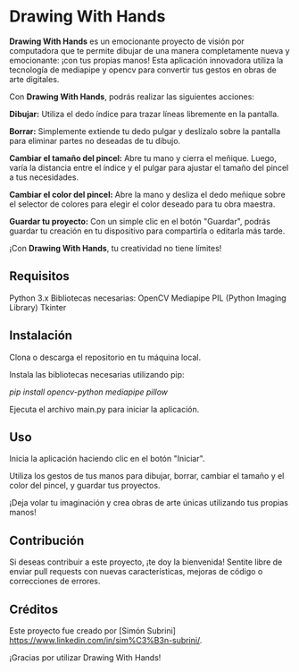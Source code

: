 # Drawing With Hands
**Drawing With Hands** es un emocionante proyecto de visión por computadora que te permite dibujar de una manera completamente nueva y emocionante: ¡con tus propias manos! 
Esta aplicación innovadora utiliza la tecnología de mediapipe y opencv para convertir tus gestos en obras de arte digitales.

Con **Drawing With Hands**, podrás realizar las siguientes acciones:

**Dibujar:** Utiliza el dedo índice para trazar líneas  libremente en la pantalla.

**Borrar:** Simplemente extiende tu dedo pulgar y deslízalo sobre la pantalla para eliminar partes no deseadas de tu dibujo.

**Cambiar el tamaño del pincel:** Abre tu mano y cierra el meñique. Luego, varía la distancia entre el índice y el pulgar para ajustar el tamaño del pincel a tus necesidades.

**Cambiar el color del pincel:** Abre la mano y desliza el dedo meñique sobre el selector de colores para elegir el color deseado para tu obra maestra.

**Guardar tu proyecto:** Con un simple clic en el botón "Guardar", podrás guardar tu creación en tu dispositivo para compartirla o editarla más tarde.

¡Con **Drawing With Hands**, tu creatividad no tiene límites!

## Requisitos
Python 3.x
Bibliotecas necesarias:
OpenCV
Mediapipe
PIL (Python Imaging Library)
Tkinter
## Instalación
Clona o descarga el repositorio en tu máquina local.

Instala las bibliotecas necesarias utilizando pip:

*pip install opencv-python mediapipe pillow*

Ejecuta el archivo main.py para iniciar la aplicación.

## Uso
Inicia la aplicación haciendo clic en el botón "Iniciar".

Utiliza los gestos de tus manos para dibujar, borrar, cambiar el tamaño y el color del pincel, y guardar tus proyectos.

¡Deja volar tu imaginación y crea obras de arte únicas utilizando tus propias manos!

## Contribución
Si deseas contribuir a este proyecto, ¡te doy la bienvenida! Sentite libre de enviar pull requests con nuevas características, mejoras de código o correcciones de errores.

## Créditos
Este proyecto fue creado por [Simón Subrini] https://www.linkedin.com/in/sim%C3%B3n-subrini/.

¡Gracias por utilizar Drawing With Hands!

